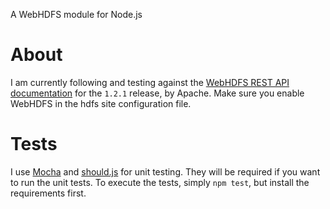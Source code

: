 A WebHDFS module for Node.js

# About

I am currently following and testing against the [WebHDFS REST API documentation](http://hadoop.apache.org/docs/r1.2.1/webhdfs.html) for the `1.2.1` release, by Apache. Make sure you enable WebHDFS in the hdfs site configuration file.

# Tests

I use [Mocha](https://mochajs.org/) and [should.js](https://github.com/visionmedia/should.js) for unit testing. They will be required if you want to run the unit tests. To execute the tests, simply `npm test`, but install the requirements first.
